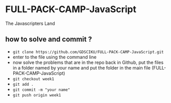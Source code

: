 # FULL-PACK-CAMP-JavaScript
The Javascripters Land

## how to solve and commit ?
- `git clone https://github.com/GDSCIKU/FULL-PACK-CAMP-JavaScript.git`
- enter to the file using the command line
- now solve the problems that are in the repo back in Github, put the files in a folder named by your name and put the folder in the main file (FULL-PACK-CAMP-JavaScript)
- `git checkout week1`
- `git add .`
- `git commit -m "your name"`
- `git push origin week1`
